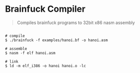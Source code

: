 # Brainfuck Compiler

> Compiles brainfuck programs to 32bit x86 nasm assembly

``` 

# compile
$ ./brainfuck -f examples/hanoi.bf -o hanoi.asm

# assemble
$ nasm -f elf hanoi.asm

# link
$ ld -m elf_i386 -o hanoi hanoi.o -lc
```
